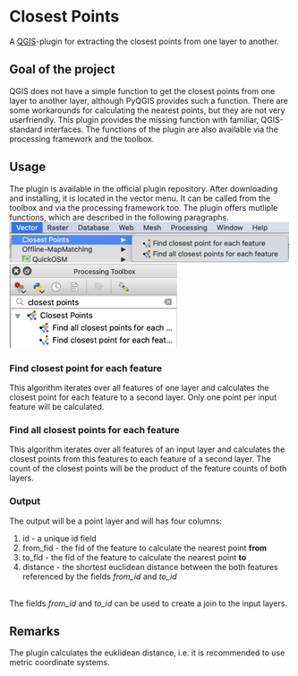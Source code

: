 # Closest Points
A <a href="https://github.com/qgis/QGIS">QGIS</a>-plugin for extracting the closest points from one layer to another.

## Goal of the project
QGIS does not have a simple function to get the closest points from one layer to another layer, although PyQGIS provides such a function.
There are some workarounds for calculating the nearest points, but they are not very userfriendly.
This plugin provides the missing function with familiar, QGIS-standard interfaces. The functions of the plugin are also available via the processing framework and the toolbox.

## Usage
The plugin is available in the official plugin repository. After downloading and installing, it is located in the vector menu. It can be called from the toolbox and via the processing framework too.
The plugin offers mutliple functions, which are described in the following paragraphs.
<br>
<img src="screenshots/vector_menu.png" width="500"/>
<img src="screenshots/toolbox.png" width="300"/>

### Find closest point for each feature
This algorithm iterates over all features of one layer and calculates the closest point for each feature to a second layer.
Only one point per input feature will be calculated.

### Find all closest points for each feature
This algorithm iterates over all features of an input layer and calculates the closest points from this features to each feature of a second layer.
The count of the closest points will be the product of the feature counts of both layers.

### Output
The output will be a point layer and will has four columns:
1. id - a unique id field
2. from_fid - the fid of the feature to calculate the nearest point <b>from</b>
3. to_fid - the fid of the feature to calculate the nearest point <b>to</b>
4. distance - the shortest euclidean distance between the both features referenced by the fields <i>from_id</i> and <i>to_id</i>
<br>
The fields <i>from_id</i> and <i>to_id</i> can be used to create a join to the input layers.

## Remarks
The plugin calculates the euklidean distance, i.e. it is recommended to use metric coordinate systems.